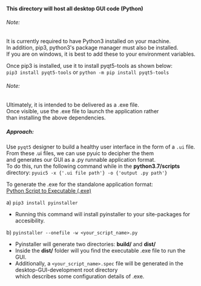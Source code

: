 #### This directory will host all desktop GUI code (Python)

######  Note:
It is currently required to have Python3 installed on your machine.  
In addition, pip3, python3's package manager must also be installed.   
If you are on windows, it is best to add these to your environment variables.

Once pip3 is installed, use it to install pyqt5-tools as shown below:  
`pip3 install pyqt5-tools` or `python -m pip install pyqt5-tools`  

###### Note:
Ultimately, it is intended to be delivered as a .exe file.  
Once visible, use the .exe file to launch the application rather  
than installing the above dependencies.

##### Approach:
Use `pyqt5` designer to build a healthy user interface in the form of 
a `.ui` file. From these .ui files, we can use pyuic to decipher  the them  
and generates our GUI as a .py runnable application format.  
To do this, run the following command while in 
the **python3.7/scripts** directory: `pyuic5 -x {'.ui file path'} -o {'output .py path'}`

To generate the .exe for the standalone application format:  
[Python Script to Executable (.exe)](https://medium.com/dreamcatcher-its-blog/making-an-stand-alone-executable-from-a-python-script-using-pyinstaller-d1df9170e263)  

a) `pip3 install pyinstaller`  
- Running this command will install pyinstaller to your site-packages for accesibility.  

b) `pyinstaller --onefile -w <your_script_name>.py`  
- Pyinstaller will generate two directories: **build/** and **dist/**  
- Inside the **dist/** folder will you find the executable .exe file to run the GUI.
- Additionally, a `<your_script_name>.spec` file will be generated in the desktop-GUI-development root directory  
  which describes some configuration details of .exe.
